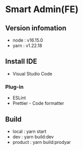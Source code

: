 # Smart Admin(FE)

## Version infomation
- node : v16.15.0
- yarn : v1.22.18

## Install IDE
- Visual Studio Code

### Plug-in
- ESLint
- Prettier - Code formatter

## Build
- local : yarn start
- dev : yarn build:dev
- product : yarn build:prodyar